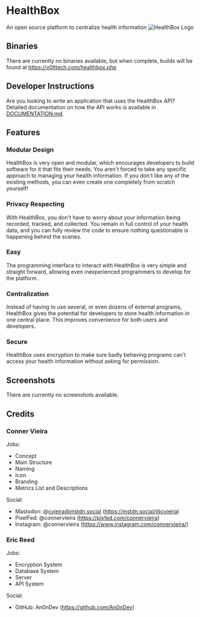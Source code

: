 # HealthBox
An open source platform to centralize health information
![HealthBox Logo](https://v0lttech.com/assets/img/healthboxlogo.png)

## Binaries
There are currently no binaries available, but when complete, builds will be found at https://v0lttech.com/healthbox.php

## Developer Instructions
Are you looking to write an application that uses the HealthBox API? Detailed documentation on how the API works is available in [DOCUMENTATION.md](DOCUMENTATION.md).

## Features
### Modular Design
HealthBox is very open and modular, which encourages developers to build software for it that fits their needs. You aren't forced to take any specific approach to managing your health information. If you don't like any of the existing methods, you can even create one completely from scratch yourself!

### Privacy Respecting
With HealthBox, you don't have to worry about your information being recorded, tracked, and collected. You remain in full control of your health data, and you can fully review the code to ensure nothing questionable is happening behind the scenes.

### Easy
The programming interface to interact with HealthBox is very simple and straight forward, allowing even inexperienced programmers to develop for the platform.

### Centralization
Instead of having to use several, or even dozens of external programs, HealthBox gives the potential for developers to store health information in one central place. This improves convenience for both users and developers.

### Secure
HealthBox uses encryption to make sure badly behaving programs can't access your health information without asking for permission.

## Screenshots
There are currently no screenshots available.

## Credits
### Conner Vieira
Jobs:
* Concept
* Main Structure
* Naming
* Icon
* Branding
* Metrics List and Descriptions

Social:
* Mastodon: @cvieira@mstdn.social (https://mstdn.social/@cvieira)
* PixelFed: @connervieira (https://pixfed.com/connervieira)
* Instagram: @connervieira (https://www.instagram.com/connervieira/)


### Eric Reed
Jobs:
* Encryption System
* Database System
* Server
* API System

Social:
* GitHub: An0nDev (https://github.com/An0nDev)
